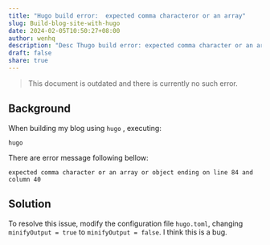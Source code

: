 ```yaml
---
title: "Hugo build error:  expected comma characteror or an array"
slug: Build-blog-site-with-hugo
date: 2024-02-05T10:50:27+08:00
author: wenhq
description: "Desc Thugo build error: expected comma character or an array or object ending on lineext."
draft: false
share: true
---
```

>This document is outdated and there is currently no such error.

## Background

When building my blog using `hugo` , executing:

```shell
hugo
```

There are error message following bellow: 

```shell
expected comma character or an array or object ending on line 84 and column 40
```

## Solution

To resolve this issue, modify the configuration file `hugo.toml`, changing  `minifyOutput = true` to `minifyOutput = false`. I think this is a bug.

